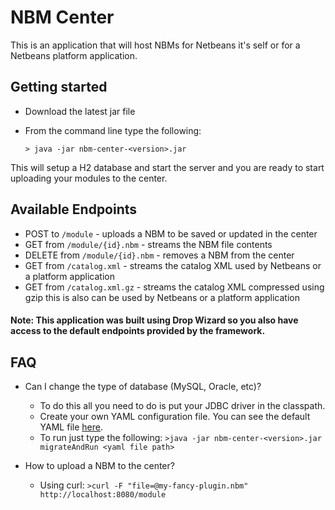# NBM Center

This is an application that will host NBMs for Netbeans it's self or for a Netbeans platform application.

## Getting started
- Download the latest jar file
- From the command line type the following:

    `> java -jar nbm-center-<version>.jar`

This will setup a H2 database and start the server and you are ready to start uploading your modules to the center.

## Available Endpoints
- POST to `/module` - uploads a NBM to be saved or updated in the center
- GET from `/module/{id}.nbm` - streams the NBM file contents
- DELETE from `/module/{id}.nbm` - removes a NBM from the center
- GET from `/catalog.xml` - streams the catalog XML used by Netbeans or a platform application
- GET from `/catalog.xml.gz` - streams the catalog XML compressed using gzip this is also can be used by Netbeans or a platform application

#### Note: This application was built using Drop Wizard so you also have access to the default endpoints provided by the framework.

## FAQ
- Can I change the type of database (MySQL, Oracle, etc)?
    - To do this all you need to do is put your JDBC driver in the classpath.
    - Create your own YAML configuration file. You can see the default YAML file [here](https://github.com/born2snipe/nbm-center/blob/master/src/main/resources/default.yml).
    - To run just type the following: `>java -jar nbm-center-<version>.jar migrateAndRun <yaml file path>`

- How to upload a NBM to the center?
    - Using curl: `>curl -F "file=@my-fancy-plugin.nbm" http://localhost:8080/module`



